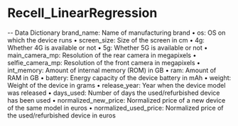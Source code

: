 # Recell_LinearRegression
-- Data Dictionary
 brand_name: Name of manufacturing brand
• os: OS on which the device runs
• screen_size: Size of the screen in cm
• 4g: Whether 4G is available or not
• 5g: Whether 5G is available or not
• main_camera_mp: Resolution of the rear camera in megapixels
• selfie_camera_mp: Resolution of the front camera in megapixels
• int_memory: Amount of internal memory (ROM) in GB
• ram: Amount of RAM in GB
• battery: Energy capacity of the device battery in mAh
• weight: Weight of the device in grams
• release_year: Year when the device model was released
• days_used: Number of days the used/refurbished device has been used
• normalized_new_price: Normalized price of a new device of the same model in
euros
• normalized_used_price: Normalized price of the used/refurbished device in euros

